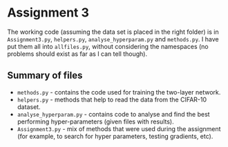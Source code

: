 # Assignment 3

The working code (assuming the data set is placed in the right folder) is in `Assignment3.py`, `helpers.py`, `analyse_hyperparam.py` and `methods.py`. I have put them all into `allfiles.py`, without considering the namespaces (no problems should exist as far as I can tell though).

## Summary of files
* `methods.py` - contains the code used for training the two-layer network.
* `helpers.py` - methods that help to read the data from the CIFAR-10 dataset.
* `analyse_hyperparam.py` - contains code to analyse and find the best performing hyper-parameters (given files with results).
* `Assignment3.py` - mix of methods that were used during the assignment (for example, to search for hyper parameters, testing gradients, etc).